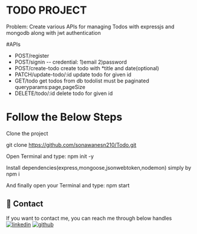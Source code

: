 
# TODO PROJECT

Problem: Create various APIs for managing Todos with expressjs and mongodb along with jwt authentication

#APIs

* POST/register
* POST/signin
-- credential:
1)email
2)password
* POST/create-todo
create todo with *title and date(optional)
* PATCH/update-todo/:id
update todo for given id
* GET/todo
get todos from db
todolist must be paginated
queryparams:page,pageSize
* DELETE/todo/:id
delete todo for given id



# Follow the Below Steps

Clone the project

git clone https://github.com/sonawanesn210/Todo.git

Open Terminal and type: npm init -y

Install dependencies(express,mongoose,jsonwebtoken,nodemon)
simply by npm i



And finally open your Terminal and type: npm start



## 🔗 Contact
If you want to contact me, you can reach me through below handles
[![linkedin](https://img.shields.io/badge/linkedin-0A66C2?style=for-the-badge&logo=linkedin&logoColor=white)](https://www.linkedin.com/in/swapnali-sonawane-7a8886238/)
[![github](https://img.shields.io/badge/github-1DA1F2?style=for-the-badge&logo=github&logoColor=white)](https://github.com/sonawanesn210)

